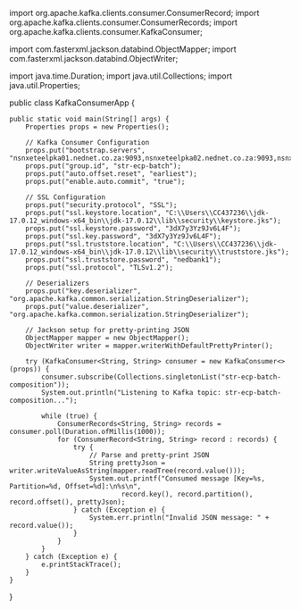 import org.apache.kafka.clients.consumer.ConsumerRecord;
import org.apache.kafka.clients.consumer.ConsumerRecords;
import org.apache.kafka.clients.consumer.KafkaConsumer;

import com.fasterxml.jackson.databind.ObjectMapper;
import com.fasterxml.jackson.databind.ObjectWriter;

import java.time.Duration;
import java.util.Collections;
import java.util.Properties;

public class KafkaConsumerApp {

    public static void main(String[] args) {
        Properties props = new Properties();

        // Kafka Consumer Configuration
        props.put("bootstrap.servers", "nsnxeteelpka01.nednet.co.za:9093,nsnxeteelpka02.nednet.co.za:9093,nsnxeteelpka03.nednet.co.za:9093");
        props.put("group.id", "str-ecp-batch");
        props.put("auto.offset.reset", "earliest");
        props.put("enable.auto.commit", "true");

        // SSL Configuration
        props.put("security.protocol", "SSL");
        props.put("ssl.keystore.location", "C:\\Users\\CC437236\\jdk-17.0.12_windows-x64_bin\\jdk-17.0.12\\lib\\security\\keystore.jks");
        props.put("ssl.keystore.password", "3dX7y3Yz9Jv6L4F");
        props.put("ssl.key.password", "3dX7y3Yz9Jv6L4F");
        props.put("ssl.truststore.location", "C:\\Users\\CC437236\\jdk-17.0.12_windows-x64_bin\\jdk-17.0.12\\lib\\security\\truststore.jks");
        props.put("ssl.truststore.password", "nedbank1");
        props.put("ssl.protocol", "TLSv1.2");

        // Deserializers
        props.put("key.deserializer", "org.apache.kafka.common.serialization.StringDeserializer");
        props.put("value.deserializer", "org.apache.kafka.common.serialization.StringDeserializer");

        // Jackson setup for pretty-printing JSON
        ObjectMapper mapper = new ObjectMapper();
        ObjectWriter writer = mapper.writerWithDefaultPrettyPrinter();

        try (KafkaConsumer<String, String> consumer = new KafkaConsumer<>(props)) {
            consumer.subscribe(Collections.singletonList("str-ecp-batch-composition"));
            System.out.println("Listening to Kafka topic: str-ecp-batch-composition...");

            while (true) {
                ConsumerRecords<String, String> records = consumer.poll(Duration.ofMillis(1000));
                for (ConsumerRecord<String, String> record : records) {
                    try {
                        // Parse and pretty-print JSON
                        String prettyJson = writer.writeValueAsString(mapper.readTree(record.value()));
                        System.out.printf("Consumed message [Key=%s, Partition=%d, Offset=%d]:\n%s\n",
                                record.key(), record.partition(), record.offset(), prettyJson);
                    } catch (Exception e) {
                        System.err.println("Invalid JSON message: " + record.value());
                    }
                }
            }
        } catch (Exception e) {
            e.printStackTrace();
        }
    }
}
